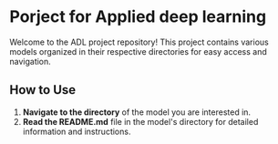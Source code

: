 # Porject for Applied deep learning

Welcome to the ADL project repository! This project contains various models organized in their respective directories for easy access and navigation.
## How to Use

1. **Navigate to the directory** of the model you are interested in.
2. **Read the README.md** file in the model's directory for detailed information and instructions.
